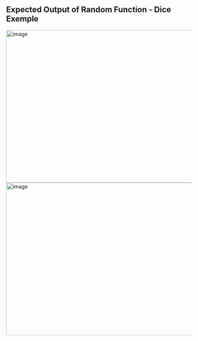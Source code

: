 ## Expected Output of Random Function - Dice Exemple <br>
<img width="543" height="413" alt="image" src="https://github.com/user-attachments/assets/83b0235c-5962-4bf0-94b8-c20730873985" />
<img width="543" height="413" alt="image" src="https://github.com/user-attachments/assets/938fdeeb-ae4b-4c12-a9cd-2d354323b0f5" />
